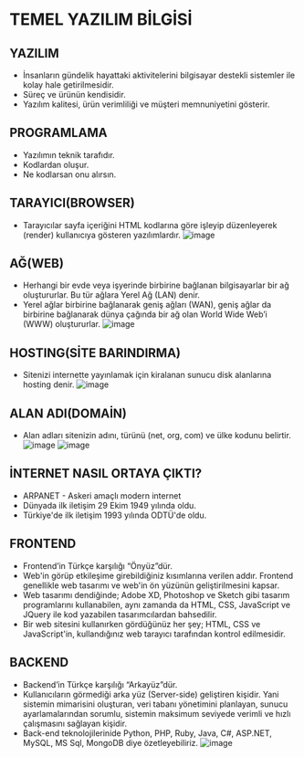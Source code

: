 # TEMEL YAZILIM BİLGİSİ

## YAZILIM
- İnsanların gündelik hayattaki aktivitelerini bilgisayar destekli sistemler ile kolay hale getirilmesidir.
- Süreç ve ürünün kendisidir.
- Yazılım kalitesi, ürün verimliliği ve müşteri memnuniyetini gösterir.

## PROGRAMLAMA
- Yazılımın teknik tarafıdır.
- Kodlardan oluşur.
- Ne kodlarsan onu alırsın.

## TARAYICI(BROWSER)
- Tarayıcılar sayfa içeriğini HTML kodlarına göre işleyip düzenleyerek (render) kullanıcıya gösteren yazılımlardır.
![image](https://user-images.githubusercontent.com/75336900/124964090-43296780-e029-11eb-850c-83053e0e8008.png)

## AĞ(WEB)
- Herhangi bir evde veya işyerinde birbirine bağlanan bilgisayarlar bir ağ oluştururlar. Bu tür ağlara Yerel Ağ (LAN) denir.
- Yerel ağlar birbirine bağlanarak geniş ağları (WAN), geniş ağlar da birbirine bağlanarak dünya çağında bir ağ olan World Wide Web’i (WWW) oluştururlar.
![image](https://1.bp.blogspot.com/-ccrnhTuqg1I/XKRVpP9OrdI/AAAAAAAAC7s/Q3TH4wNZSPsDKZoQPguTypoZKMPoFXjXgCLcBGAs/s1600/c.jpg)

## HOSTING(SİTE BARINDIRMA)
- Sitenizi internette yayınlamak için kiralanan sunucu disk alanlarına hosting denir.
![image](https://user-images.githubusercontent.com/75336900/124965077-656fb500-e02a-11eb-803b-5700627b51b3.png)


## ALAN ADI(DOMAİN)
- Alan adları sitenizin adını, türünü (net, org, com) ve ülke kodunu belirtir.
![image](https://ertugrulmuyesseroglu.com/wp-content/uploads/2018/07/url-domain-alan-adi-nedir-1.jpg)
![image](https://slideplayer.biz.tr/slide/12116588/70/images/10/%C3%96rnek+site+uzant%C4%B1lar%C4%B1+.gov+.com+.org+.k12+.mil+.net+.edu.jpg)

## İNTERNET NASIL ORTAYA ÇIKTI?
- ARPANET - Askeri amaçlı modern internet
- Dünyada ilk iletişim 29 Ekim 1949 yılında oldu.
- Türkiye'de ilk iletişim 1993 yılında ODTÜ'de oldu.

## FRONTEND 
- Frontend’in Türkçe karşılığı “Önyüz”dür. 
- Web'in görüp etkileşime girebildiğiniz kısımlarına verilen addır. Frontend genellikle web tasarımı ve web'in ön yüzünün geliştirilmesini kapsar. 
- Web tasarımı dendiğinde; Adobe XD, Photoshop ve Sketch gibi tasarım programlarını kullanabilen, aynı zamanda da HTML, CSS, JavaScript ve JQuery ile kod yazabilen tasarımcılardan bahsedilir.
- Bir web sitesini kullanırken gördüğünüz her şey; HTML, CSS ve JavaScript'in, kullandığınız web tarayıcı tarafından kontrol edilmesidir. 
## BACKEND
-  Backend’in Türkçe karşılığı “Arkayüz”dür. 
-  Kullanıcıların görmediği arka yüz (Server-side) geliştiren kişidir. Yani sistemin mimarisini oluşturan, veri tabanı yönetimini planlayan, sunucu ayarlamalarından sorumlu, sistemin maksimum seviyede verimli ve hızlı çalışmasını sağlayan kişidir. 
-  Back-end teknolojilerinide Python, PHP, Ruby, Java, C#, ASP.NET, MySQL, MS Sql, MongoDB diye özetleyebiliriz.
![image](https://res.cloudinary.com/dmsxwwfb5/image/upload/v1595866967/full-stack-devlopment-min.png)
